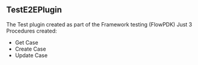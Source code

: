 ## TestE2EPlugin
The Test plugin created as part of the Framework testing (FlowPDK)
Just 3 Procedures created:
- Get Case
- Create Case
- Update Case
